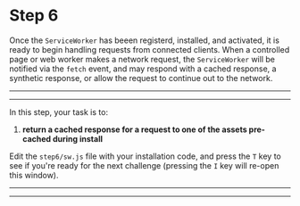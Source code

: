 # Step 6

Once the `ServiceWorker` has beeen registerd, installed, and activated, it is ready to begin handling requests from connected clients. When a controlled page or web worker makes a network request, the `ServiceWorker` will be notified via the `fetch` event, and may respond with a cached response, a synthetic response, or allow the request to continue out to the network.

---
---

In this step, your task is to:

1. **return a cached response for a request to one of the assets pre-cached during install**

Edit the `step6/sw.js` file with your installation code, and press the `T` key to see if you're ready for the next challenge (pressing the `I` key will re-open this window).

---
---